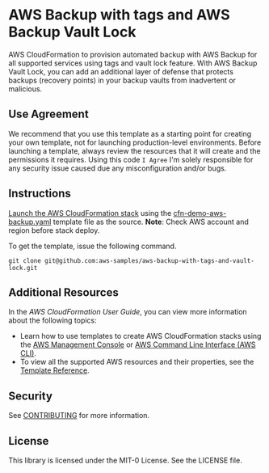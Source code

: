 # AWS Backup with tags and AWS Backup Vault Lock

AWS CloudFormation to provision automated backup with AWS Backup for all supported services using tags and vault lock feature. With AWS Backup Vault Lock, you can add an additional layer of defense that protects backups (recovery points) in your backup vaults from inadvertent or malicious.

## Use Agreement
We recommend that you use this template as a starting point for creating your own template, not for launching production-level environments. Before launching a template, always review the resources that it will create and the permissions it requires.
Using this code `I Agree` I'm solely responsible for any security issue caused due any misconfiguration and/or bugs.

## Instructions
<a href="https://console.aws.amazon.com/cloudformation/home?#/stacks/new">Launch the AWS CloudFormation stack</a> using the [cfn-demo-aws-backup.yaml](cfn-demo-aws-backup.yaml) template file as the source.
**Note**: Check AWS account and region before stack deploy.

To get the template, issue the following command.
```
git clone git@github.com:aws-samples/aws-backup-with-tags-and-vault-lock.git
```

## Additional Resources
In the *AWS CloudFormation User Guide*, you can view more information about the following topics:

- Learn how to use templates to create AWS CloudFormation stacks using the [AWS Management Console](http://docs.aws.amazon.com/AWSCloudFormation/latest/UserGuide/cfn-console-create-stack.html) or [AWS Command Line Interface (AWS CLI)](http://docs.aws.amazon.com/AWSCloudFormation/latest/UserGuide/using-cfn-cli-creating-stack.html).
- To view all the supported AWS resources and their properties, see the [Template Reference](http://docs.aws.amazon.com/AWSCloudFormation/latest/UserGuide/template-reference.html).

## Security

See [CONTRIBUTING](CONTRIBUTING.md#security-issue-notifications) for more information.

## License

This library is licensed under the MIT-0 License. See the LICENSE file.

